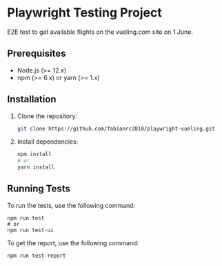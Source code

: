 # Playwright Testing Project

E2E test to get available flights on the vueling.com site on 1 June.


## Prerequisites

- Node.js (>= 12.x)
- npm (>= 6.x) or yarn (>= 1.x)

## Installation

1. Clone the repository:

   ```sh
   git clone https://github.com/fabianrc2810/playwright-vueling.git
   ```

2. Install dependencies:
   ```sh
   npm install
   # or
   yarn install
   ```

## Running Tests

To run the tests, use the following command:

    npm run test
    # or
    npm run test-ui

To get the report, use the following command:
    
    npm run test-report


